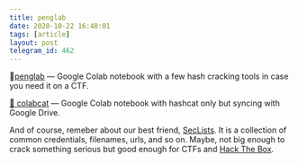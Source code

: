 ```yaml
---
title: penglab
date: 2020-10-22 16:48:01
tags: [article]
layout: post
telegram_id: 462
---
```


📄[penglab](https://github.com/mxrch/penglab) — Google Colab notebook with a few hash cracking tools in case you need it on a CTF.

[📄 colabcat](https://github.com/someshkar/colabcat) — Google Colab notebook with hashcat only but syncing with Google Drive.

And of course, remeber about our best friend, [SecLists](https://github.com/danielmiessler/SecLists). It is a collection of common credentials, filenames, urls, and so on. Maybe, not big enough to crack something serious but good enough for CTFs and [Hack The Box](https://www.hackthebox.eu/).
